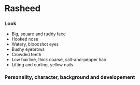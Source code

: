# Rasheed

### Look

* Big, square and ruddy face
* Hooked nose
* Watery, bloodshot eyes
* Bushy eyebrows
* Crowded teeth
* Low hairline, thick coarse, salt-and-pepper hair
* Lifting and curling, yellow nails

### Personality, character, background and developement
